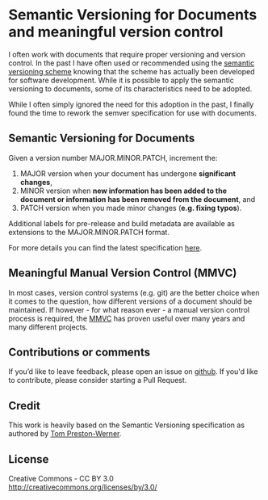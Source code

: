 Semantic Versioning for Documents and meaningful version control 
================================================================

I often work with documents that require proper versioning and version control. In the past I have often used or recommended using the [semantic versioning scheme](http://semver.org) knowing that the scheme has actually been developed for software development. While it is possible to apply the semantic versioning to documents, some of its characteristics need to be adopted. 

While I often simply ignored the need for this adoption in the past, I finally found the time to rework the semver specification for use with documents. 

Semantic Versioning for Documents
---------------------------------

Given a version number MAJOR.MINOR.PATCH, increment the:

1. MAJOR version when your document has undergone **significant changes**,
1. MINOR version when **new information has been added to the document or information has been removed from the document**, and
1. PATCH version when you made minor changes (**e.g. fixing typos**).

Additional labels for pre-release and build metadata are available as extensions to the MAJOR.MINOR.PATCH format.

For more details you can find the latest specification [here](semverdoc.md).

Meaningful Manual Version Control (MMVC)
---------------------------------------
In most cases, version control systems (e.g. git) are the better choice when it comes to the question, how different versions of a document should be maintained. If however - for what reason ever - a manual version control process is required, the [MMVC](mmvc.md) has proven useful over many years and many different projects. 

Contributions or comments
-------------------------
If you’d like to leave feedback, please open an issue on [github](https://github.com/nils-tekampe/semverdoc/issues).
If you'd like to contribute, please consider starting a Pull Request. 

Credit
-------
This work is heavily based on the Semantic Versioning specification as authored by [Tom
Preston-Werner](http://tom.preston-werner.com).

License
-------
Creative Commons - CC BY 3.0
http://creativecommons.org/licenses/by/3.0/
